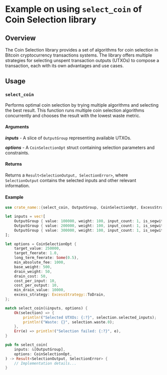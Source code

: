 # Example on using `select_coin` of Coin Selection library

## Overview
The Coin Selection library provides a set of algorithms for coin selection in Bitcoin cryptocurrency transactions systems. The library offers multiple strategies for selecting unspent transaction outputs (UTXOs) to compose a transaction, each with its own advantages and use cases.

## Usage

### **`select_coin`**
Performs optimal coin selection by trying multiple algorithms and selecting the best result. This function runs multiple coin selection algorithms concurrently and chooses the result with the lowest waste metric.

#### Arguments
**_inputs_** - A slice of `OutputGroup` representing available UTXOs.

**_options_** - A `CoinSelectionOpt` struct containing selection parameters and constraints.

#### Returns
Returns a `Result<SelectionOutput, SelectionError>`, where `SelectionOutput` contains the selected inputs and other relevant information.

#### Example
```rust
use crate_name::{select_coin, OutputGroup, CoinSelectionOpt, ExcessStrategy};

let inputs = vec![
    OutputGroup { value: 100000, weight: 100, input_count: 1, is_segwit: true, creation_sequence: Some(3) },
    OutputGroup { value: 200000, weight: 100, input_count: 1, is_segwit: true, creation_sequence: Some(1) },
    OutputGroup { value: 300000, weight: 100, input_count: 1, is_segwit: true, creation_sequence: Some(2) },
];

let options = CoinSelectionOpt {
    target_value: 250000,
    target_feerate: 1.0,
    long_term_feerate: Some(0.5),
    min_absolute_fee: 1000,
    base_weight: 500,
    drain_weight: 50,
    drain_cost: 50,
    cost_per_input: 10,
    cost_per_output: 10,
    min_drain_value: 10000,
    excess_strategy: ExcessStrategy::ToDrain,
};

match select_coin(&inputs, options) {
    Ok(selection) => {
        println!("Selected UTXOs: {:?}", selection.selected_inputs);
        println!("Waste: {}", selection.waste.0);
    },
    Err(e) => println!("Selection failed: {:?}", e),
}
```
```rust
pub fn select_coin(
    inputs: &[OutputGroup],
    options: CoinSelectionOpt,
) -> Result<SelectionOutput, SelectionError> {
    // Implementation details...
}
```

